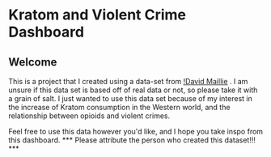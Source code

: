 # Kratom and Violent Crime Dashboard

## Welcome

This is a project that I created using a data-set from [!David Maillie](https://www.kaggle.com/datasets/dmaillie/2018-head-shop-kratom-sales-violentcrime-data) . 
I am unsure if this data set is based off of real data or not, so please take it with a grain of salt. I just wanted to use this data set because of my interest in the increase of Kratom consumption in the Western world, and the relationship between opioids and violent crimes.

Feel free to use this data however you'd like, and I hope you take inspo from this dashboard. *** Please attribute the person who created this dataset!!! ***
